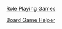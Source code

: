 [Role Playing Games](https://nightb1ade.github.io/RolePlayingGames/)  

[Board Game Helper](https://nightb1ade.github.io/BoardGameHelper/)  
